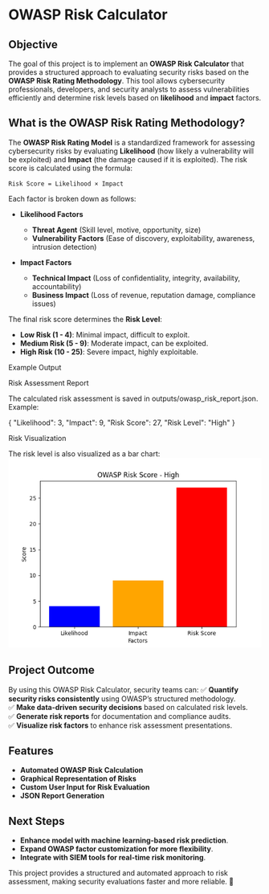 # OWASP Risk Calculator

## **Objective**
The goal of this project is to implement an **OWASP Risk Calculator** that provides a structured approach to evaluating security risks based on the **OWASP Risk Rating Methodology**. This tool allows cybersecurity professionals, developers, and security analysts to assess vulnerabilities efficiently and determine risk levels based on **likelihood** and **impact** factors.

## **What is the OWASP Risk Rating Methodology?**
The **OWASP Risk Rating Model** is a standardized framework for assessing cybersecurity risks by evaluating **Likelihood** (how likely a vulnerability will be exploited) and **Impact** (the damage caused if it is exploited). The risk score is calculated using the formula:

```
Risk Score = Likelihood × Impact
```

Each factor is broken down as follows:
- **Likelihood Factors**
  - **Threat Agent** (Skill level, motive, opportunity, size)
  - **Vulnerability Factors** (Ease of discovery, exploitability, awareness, intrusion detection)

- **Impact Factors**
  - **Technical Impact** (Loss of confidentiality, integrity, availability, accountability)
  - **Business Impact** (Loss of revenue, reputation damage, compliance issues)

The final risk score determines the **Risk Level**:
- **Low Risk (1 - 4)**: Minimal impact, difficult to exploit.
- **Medium Risk (5 - 9)**: Moderate impact, can be exploited.
- **High Risk (10 - 25)**: Severe impact, highly exploitable.

Example Output

Risk Assessment Report

The calculated risk assessment is saved in outputs/owasp_risk_report.json. Example:

{
    "Likelihood": 3,
    "Impact": 9,
    "Risk Score": 27,
    "Risk Level": "High"
}

Risk Visualization

The risk level is also visualized as a bar chart: ![OWASP Risk Chart](https://github.com/DJDHWAJ/OWASP-calculator/blob/main/owasp_risk_chart.png)
## **Project Outcome**
By using this OWASP Risk Calculator, security teams can:
✅ **Quantify security risks consistently** using OWASP’s structured methodology.  
✅ **Make data-driven security decisions** based on calculated risk levels.  
✅ **Generate risk reports** for documentation and compliance audits.  
✅ **Visualize risk factors** to enhance risk assessment presentations.  

## **Features**
- **Automated OWASP Risk Calculation**
- **Graphical Representation of Risks**
- **Custom User Input for Risk Evaluation** 
- **JSON Report Generation**






## **Next Steps**
- **Enhance model with machine learning-based risk prediction**.
- **Expand OWASP factor customization for more flexibility**.
- **Integrate with SIEM tools for real-time risk monitoring**.

This project provides a structured and automated approach to risk assessment, making security evaluations faster and more reliable. 🚀





